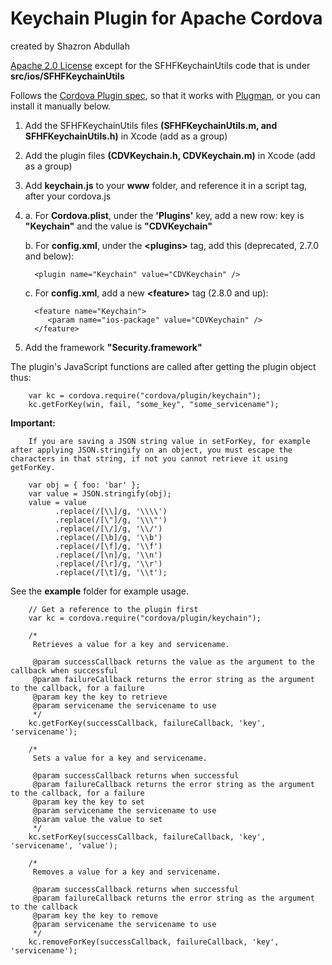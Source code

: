 Keychain Plugin for Apache Cordova
=====================================
created by Shazron Abdullah

[Apache 2.0 License](http://www.apache.org/licenses/LICENSE-2.0.html) except for the SFHFKeychainUtils code that is under **src/ios/SFHFKeychainUtils**

Follows the [Cordova Plugin spec](https://github.com/apache/cordova-plugman/blob/master/plugin_spec.md), so that it works with [Plugman](https://github.com/apache/cordova-plugman), or you can install it manually below.
 
1. Add the SFHFKeychainUtils files **(SFHFKeychainUtils.m, and SFHFKeychainUtils.h)** in Xcode (add as a group)
2. Add the plugin files **(CDVKeychain.h, CDVKeychain.m)** in Xcode (add as a group)
3. Add **keychain.js** to your **www** folder, and reference it in a script tag, after your cordova.js
4. 
	a. For __Cordova.plist__, under the **'Plugins'** key, add a new row: key is **"Keychain"** and the value is **"CDVKeychain"**
	
	b. For __config.xml__, under the **&lt;plugins&gt;** tag, add this (deprecated, 2.7.0 and below):
	     
	     <plugin name="Keychain" value="CDVKeychain" />
	
	c. For __config.xml__, add a new **&lt;feature&gt;** tag (2.8.0 and up):

         <feature name="Keychain">
            <param name="ios-package" value="CDVKeychain" />
         </feature>
	
5. Add the framework **"Security.framework"**
    
The plugin's JavaScript functions are called after getting the plugin object thus:
 
        var kc = cordova.require("cordova/plugin/keychain");
        kc.getForKey(win, fail, "some_key", "some_servicename");
        
**Important:**

        If you are saving a JSON string value in setForKey, for example after applying JSON.stringify on an object, you must escape the characters in that string, if not you cannot retrieve it using getForKey.        
        
        var obj = { foo: 'bar' };
        var value = JSON.stringify(obj);
        value = value 
              .replace(/[\\]/g, '\\\\')
              .replace(/[\"]/g, '\\\"')
              .replace(/[\/]/g, '\\/')
              .replace(/[\b]/g, '\\b')
              .replace(/[\f]/g, '\\f')
              .replace(/[\n]/g, '\\n')
              .replace(/[\r]/g, '\\r')
              .replace(/[\t]/g, '\\t');
              
See the **example** folder for example usage.

        // Get a reference to the plugin first
        var kc = cordova.require("cordova/plugin/keychain");

        /*
         Retrieves a value for a key and servicename.
         
         @param successCallback returns the value as the argument to the callback when successful
         @param failureCallback returns the error string as the argument to the callback, for a failure
         @param key the key to retrieve
         @param servicename the servicename to use
         */
        kc.getForKey(successCallback, failureCallback, 'key', 'servicename');
        
        /*
         Sets a value for a key and servicename.
         
         @param successCallback returns when successful
         @param failureCallback returns the error string as the argument to the callback, for a failure
         @param key the key to set
         @param servicename the servicename to use
         @param value the value to set
         */
        kc.setForKey(successCallback, failureCallback, 'key', 'servicename', 'value');
        
        /*
         Removes a value for a key and servicename.
         
         @param successCallback returns when successful
         @param failureCallback returns the error string as the argument to the callback
         @param key the key to remove
         @param servicename the servicename to use
         */
        kc.removeForKey(successCallback, failureCallback, 'key', 'servicename');
